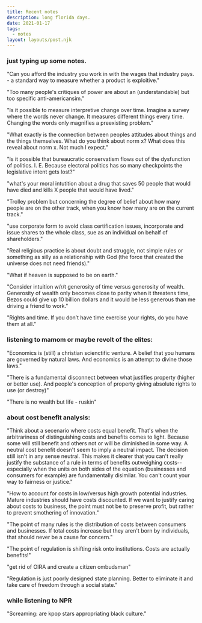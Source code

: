 ```yaml
---
title: Recent notes
description: long florida days.
date: 2021-01-17
tags:
  - notes
layout: layouts/post.njk
---
```


### just typing up some notes.

"Can you afford the industry you work in with the wages that industry pays. - a standard way to measure whether a product is exploitive."

"Too many people's critiques of power are about an (understandable) but too specific anti-americansim."

"Is it possible to measure interpretive change over time. Imagine a survey where the words never change. It measures different things every time. Changing the words only magnifies a preexisting problem."

"What exactly is the connection between peoples attitudes about things and the things themselves. What do you think about norm x? What does this reveal about norm x. Not much I expect."

"Is it possible that bureaucratic conservatism flows out of the dysfunction of politics. I. E. Because electoral politics has so many checkpoints the legislative intent gets lost?"

"what's your moral intutition about a drug that saves 50 people that would have died and kills X people that would have lived."

"Trolley problem but concerning the degree of belief about how many people are on the other track, when you know how many are on the current track."

"use corporate form to avoid class certification issues, incorporate and issue shares to the whole class, sue as an individual on behalf of shareholders."

"Real religious practice is about doubt and struggle, not simple rules or something as silly as a relationship with God (the force that created the universe does not need friends)."

"What if heaven is supposed to be on earth."

"Consider intuition w/r/t generosity of time versus generosity of wealth. Generosity of wealth only becomes close to parity when it threatens time, Bezos could give up 10 billion dollars and it would be less generous than me driving a friend to work."

"Rights and time. If you don’t have time exercise your rights, do you have them at all."


### listening to mamom or maybe revolt of the elites:

"Economics is (still) a christian scienctific venture. A belief that you humans are governed by natural laws. And economics is an attempt to divine those laws."

"There is a fundamental disconnect between what justifies property (higher or better use). And people's conception of property giving absolute rights to use (or destroy)"

"There is no wealth but life - ruskin"

### about cost benefit analysis:

"Think about a secenario where costs equal benefit. That's when the arbitrariness of distinguishing costs and benefits comes to light. Because some will still benefit and others not or will be diminished in some way. A neutral cost benefit doesn't seem to imply a neutral impact. The decision still isn't in any sense neutral. This makes it clearer that you can't really justify the substance of a rule in terms of benefits outweighing costs--especially when the units on both sides of the equation (businesses and consumers for example) are fundamentally disimilar. You can't count your way to fairness or justice."

"How to account for costs in low/versus high growth potential industries. Mature industries should have costs discounted. If we want to justify caring about costs to business, the point must not be to preserve profit, but rather to prevent smothering of innovation."

"The point of many rules is the distribution of costs between consumers and businesses. If total costs increase but they aren't born by individuals, that should never be a cause for concern."

"The point of regulation is shifting risk onto institutions. Costs are actually benefits!"

"get rid of OIRA and create a citizen ombudsman"

"Regulation is just poorly designed state planning. Better to eliminate it and take care of freedom through a social state."

### while listening to NPR 

"Screaming: are kpop stars appropriating black culture."
